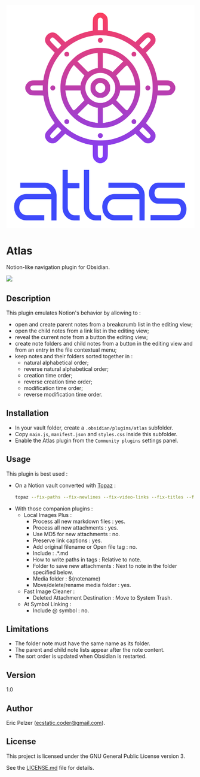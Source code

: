 ![](https://github.com/senselogic/ATLAS/blob/master/LOGO/atlas.png)

# Atlas

Notion-like navigation plugin for Obsidian.

![](https://github.com/senselogic/ATLAS/blob/master/SCREENSHOT/atlas.png)

## Description

This plugin emulates Notion's behavior by allowing to :
*   open and create parent notes from a breakcrumb list in the editing view;
*   open the child notes from a link list in the editing view;
*   reveal the current note from a button the editing view;
*   create note folders and child notes from a button in the editing view and from an entry in the file contextual menu;
*   keep notes and their folders sorted together in :
    *   natural alphabetical order;
    *   reverse natural alphabetical order;
    *   creation time order;
    *   reverse creation time order;
    *   modification time order;
    *   reverse modification time order.

## Installation

*   In your vault folder, create a `.obsidian/plugins/atlas` subfolder.
*   Copy `main.js`, `manifest.json` and `styles.css` inside this subfolder.
*   Enable the Atlas plugin from the `Community plugins` settings panel.

## Usage

This plugin is best used :

*   On a Notion vault converted with [Topaz](https://github.com/senselogic/TOPAZ) :
    ```sh
    topaz --fix-paths --fix-newlines --fix-video-links --fix-titles --fix-indexes NOTION_EXPORT_FOLDER/ OBSIDIAN_VAULT_FOLDER/
    ```
*   With those companion plugins :
    *   Local Images Plus :
        *   Process all new markdown files : yes.
        *   Process all new attachments : yes.
        *   Use MD5 for new attachments : no.
        *   Preserve link captions : yes.
        *   Add original filename or Open file tag : no.
        *   Include : .*\.md
        *   How to write paths in tags : Relative to note.
        *   Folder to save new attachments : Next to note in the folder specified below.
        *   Media folder : ${notename)
        *   Move/delete/rename media folder : yes.
    *   Fast Image Cleaner :
        *   Deleted Attachment Destination : Move to System Trash.
    *   At Symbol Linking :
        *   Include @ symbol : no.

## Limitations

*   The folder note must have the same name as its folder.
*   The parent and child note lists appear after the note content.
*   The sort order is updated when Obsidian is restarted.

## Version

1.0

## Author

Eric Pelzer (ecstatic.coder@gmail.com).

## License

This project is licensed under the GNU General Public License version 3.

See the [LICENSE.md](LICENSE.md) file for details.

